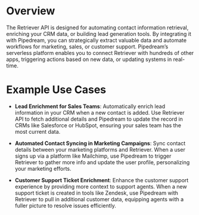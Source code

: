 # Overview

The Retriever API is designed for automating contact information retrieval, enriching your CRM data, or building lead generation tools. By integrating it with Pipedream, you can strategically extract valuable data and automate workflows for marketing, sales, or customer support. Pipedream’s serverless platform enables you to connect Retriever with hundreds of other apps, triggering actions based on new data, or updating systems in real-time.

# Example Use Cases

- **Lead Enrichment for Sales Teams**: Automatically enrich lead information in your CRM when a new contact is added. Use Retriever API to fetch additional details and Pipedream to update the record in CRMs like Salesforce or HubSpot, ensuring your sales team has the most current data.

- **Automated Contact Syncing in Marketing Campaigns**: Sync contact details between your marketing platforms and Retriever. When a user signs up via a platform like Mailchimp, use Pipedream to trigger Retriever to gather more info and update the user profile, personalizing your marketing efforts.

- **Customer Support Ticket Enrichment**: Enhance the customer support experience by providing more context to support agents. When a new support ticket is created in tools like Zendesk, use Pipedream with Retriever to pull in additional customer data, equipping agents with a fuller picture to resolve issues efficiently.
